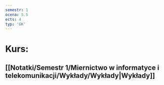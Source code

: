 ```yaml
---
semestr: 1
ocena: 5.5
ects: 4
typ: 'GK'
---
```


# Kurs:
## [[Notatki/Semestr 1/Miernictwo w informatyce i telekomunikacji/Wykłady/Wykłady|Wykłady]]
